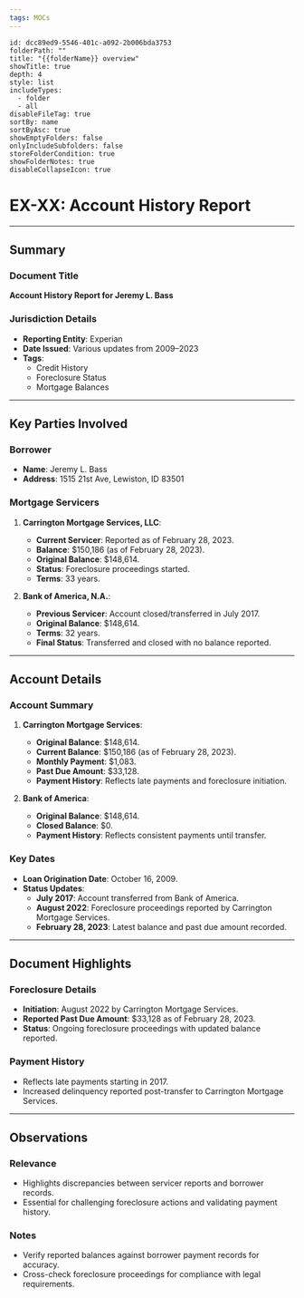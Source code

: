 ```yaml
---
tags: MOCs
---
```

```folder-overview
id: dcc89ed9-5546-401c-a092-2b006bda3753
folderPath: ""
title: "{{folderName}} overview"
showTitle: true
depth: 4
style: list
includeTypes:
  - folder
  - all
disableFileTag: true
sortBy: name
sortByAsc: true
showEmptyFolders: false
onlyIncludeSubfolders: false
storeFolderCondition: true
showFolderNotes: true
disableCollapseIcon: true
```

# EX-XX: Account History Report

---

## Summary

### Document Title
**Account History Report for Jeremy L. Bass**

### Jurisdiction Details
- **Reporting Entity**: Experian
- **Date Issued**: Various updates from 2009–2023
- **Tags**:
  - Credit History
  - Foreclosure Status
  - Mortgage Balances

---

## Key Parties Involved

### Borrower
- **Name**: Jeremy L. Bass
- **Address**: 1515 21st Ave, Lewiston, ID 83501

### Mortgage Servicers
1. **Carrington Mortgage Services, LLC**:
   - **Current Servicer**: Reported as of February 28, 2023.
   - **Balance**: $150,186 (as of February 28, 2023).
   - **Original Balance**: $148,614.
   - **Status**: Foreclosure proceedings started.
   - **Terms**: 33 years.

2. **Bank of America, N.A.**:
   - **Previous Servicer**: Account closed/transferred in July 2017.
   - **Original Balance**: $148,614.
   - **Terms**: 32 years.
   - **Final Status**: Transferred and closed with no balance reported.

---

## Account Details

### Account Summary
1. **Carrington Mortgage Services**:
   - **Original Balance**: $148,614.
   - **Current Balance**: $150,186 (as of February 28, 2023).
   - **Monthly Payment**: $1,083.
   - **Past Due Amount**: $33,128.
   - **Payment History**: Reflects late payments and foreclosure initiation.

2. **Bank of America**:
   - **Original Balance**: $148,614.
   - **Closed Balance**: $0.
   - **Payment History**: Reflects consistent payments until transfer.

### Key Dates
- **Loan Origination Date**: October 16, 2009.
- **Status Updates**:
  - **July 2017**: Account transferred from Bank of America.
  - **August 2022**: Foreclosure proceedings reported by Carrington Mortgage Services.
  - **February 28, 2023**: Latest balance and past due amount recorded.

---

## Document Highlights

### Foreclosure Details
- **Initiation**: August 2022 by Carrington Mortgage Services.
- **Reported Past Due Amount**: $33,128 as of February 28, 2023.
- **Status**: Ongoing foreclosure proceedings with updated balance reported.

### Payment History
- Reflects late payments starting in 2017.
- Increased delinquency reported post-transfer to Carrington Mortgage Services.

---

## Observations

### Relevance
- Highlights discrepancies between servicer reports and borrower records.
- Essential for challenging foreclosure actions and validating payment history.

### Notes
- Verify reported balances against borrower payment records for accuracy.
- Cross-check foreclosure proceedings for compliance with legal requirements.
